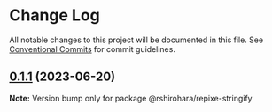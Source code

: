 # Change Log

All notable changes to this project will be documented in this file.
See [Conventional Commits](https://conventionalcommits.org) for commit guidelines.

## [0.1.1](https://github.com/RShirohara/unified-webnovel/compare/@rshirohara/repixe-stringify@0.1.0...@rshirohara/repixe-stringify@0.1.1) (2023-06-20)

**Note:** Version bump only for package @rshirohara/repixe-stringify
